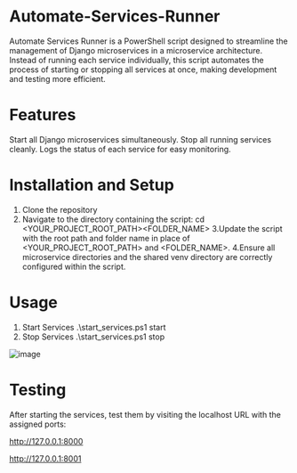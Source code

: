 # Automate-Services-Runner

Automate Services Runner is a PowerShell script designed to streamline the management of Django microservices in a microservice architecture. Instead of running each service individually, this script automates the process of starting or stopping all services at once, making development and testing more efficient.

# Features
Start all Django microservices simultaneously.
Stop all running services cleanly.
Logs the status of each service for easy monitoring.


# Installation and Setup

1. Clone the repository
2. Navigate to the directory containing the script:
    cd <YOUR_PROJECT_ROOT_PATH>\<FOLDER_NAME>
3.Update the script with the root path and folder name in place of <YOUR_PROJECT_ROOT_PATH> and <FOLDER_NAME>.
4.Ensure all microservice directories and the shared venv directory are correctly configured within the script.

# Usage

1. Start Services
    .\start_services.ps1 start
2. Stop Services
   .\start_services.ps1 stop

![image](https://github.com/user-attachments/assets/cee1a184-e7de-4af4-bce3-be6f5c81f75f)


# Testing

After starting the services, test them by visiting the localhost URL with the assigned ports:

http://127.0.0.1:8000 

http://127.0.0.1:8001
